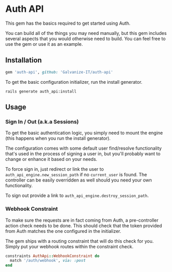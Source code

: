 Auth API
========

This gem has the basics required to get started using Auth. 

You can build all of the things you may need manually, but this gem includes several aspects that you would otherwise need to build. You can feel free to use the gem or use it as an example.

## Installation

```ruby
gem 'auth-api', github: 'Galvanize-IT/auth-api'
```

To get the basic configuration initializer, run the install generator.

```shell
rails generate auth_api:install
```

## Usage

### Sign In / Out (a.k.a Sessions)

To get the basic authentication logic, you simply need to mount the engine (this happens when you run the install generator).

The configuration comes with some default user find/resolve functionality that's used in the process of signing a user in, but you'll probably want to change or enhance it based on your needs.

To force sign in, just redirect or link the user to `auth_api_engine.new_session_path` if no `current_user` is found. The controller can be easily overridden as well should you need your own functionality.

To sign out provide a link to `auth_api_engine.destroy_session_path`.

### Webhook Constraint

To make sure the requests are in fact coming from Auth, a pre-controller action check needs to be done. This should check that the token provided from Auth matches the one configured in the initializer.

The gem ships with a routing constraint that will do this check for you. Simply put your webhook routes within the constraint check. 

```ruby
constraints AuthApi::WebhookConstraint do
  match '/auth/webhook', via: :post
end
```

